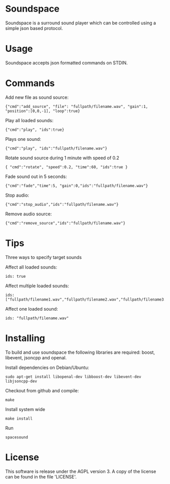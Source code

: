 # Soundspace
  
  Soundspace is a surround sound player which can be controlled using a simple json based protocol.
  
# Usage

  Soundspace accepts json formatted commands on STDIN.
  
# Commands
 
  Add new file as sound source:
  
    {"cmd":"add_source", "file": "fullpath/filename.wav", "gain":1, "position":[0,0,-1], "loop":true}
 
  Play all loaded sounds: 
  
    {"cmd":"play", "ids":true}
    
  Plays one sound: 
  
    {"cmd":"play", "ids":"fullpath/filename.wav"}
    
  Rotate sound source during 1 minute with speed of 0.2

    { "cmd":"rotate", "speed":0.2, "time":60, "ids":true }
  
  Fade sound out in 5 seconds:
  
    {"cmd":"fade","time":5, "gain":0,"ids":"fullpath/filename.wav"}
  
  Stop audio:
    
    {"cmd":"stop_audio","ids":"fullpath/filename.wav"}

  Remove audio source:
  
    {"cmd":"remove_source","ids":"fullpath/filename.wav"}

# Tips

  Three ways to specify target sounds
  
  Affect all loaded sounds:
    
    ids: true
      
  Affect multiple loaded sounds:
    
    ids: ["fullpath/filename1.wav","fullpath/filename2.wav","fullpath/filename3.wav"]
      
  Affect one loaded sound:
    
    ids: "fullpath/filename.wav"
      

# Installing

  To build and use soundspace the following libraries are required: boost, libevent, jsoncpp and openal.
  
  Install dependencies on Debian/Ubuntu:
  
    sudo apt-get install libopenal-dev libboost-dev libevent-dev libjsoncpp-dev

  Checkout from github and compile:
    
    make
    
  Install system wide
  
    make install

  Run
  
    spacesound
    
# License

  This software is release under the AGPL version 3. A copy of the license can be found in the file 'LICENSE'.
